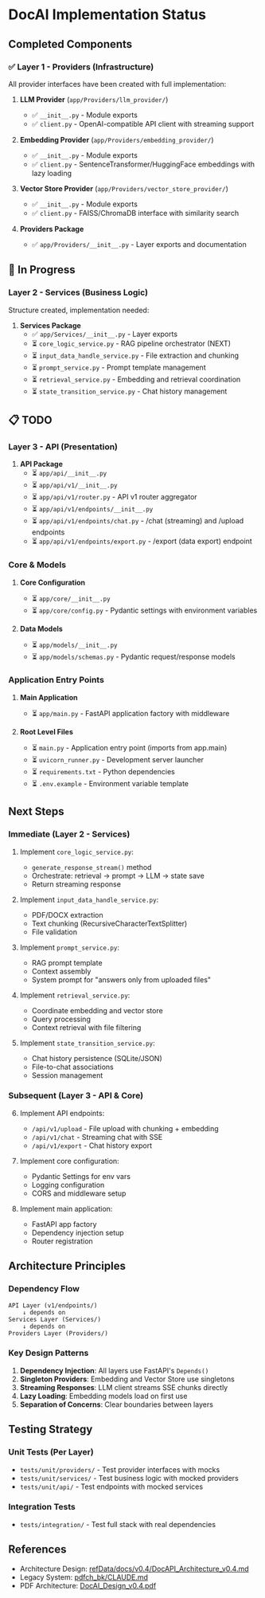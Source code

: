 # DocAI Implementation Status

## Completed Components

### ✅ Layer 1 - Providers (Infrastructure)

All provider interfaces have been created with full implementation:

1. **LLM Provider** (`app/Providers/llm_provider/`)
   - ✅ `__init__.py` - Module exports
   - ✅ `client.py` - OpenAI-compatible API client with streaming support

2. **Embedding Provider** (`app/Providers/embedding_provider/`)
   - ✅ `__init__.py` - Module exports
   - ✅ `client.py` - SentenceTransformer/HuggingFace embeddings with lazy loading

3. **Vector Store Provider** (`app/Providers/vector_store_provider/`)
   - ✅ `__init__.py` - Module exports
   - ✅ `client.py` - FAISS/ChromaDB interface with similarity search

4. **Providers Package**
   - ✅ `app/Providers/__init__.py` - Layer exports and documentation

## 🚧 In Progress

### Layer 2 - Services (Business Logic)

Structure created, implementation needed:

1. **Services Package**
   - ✅ `app/Services/__init__.py` - Layer exports
   - ⏳ `core_logic_service.py` - RAG pipeline orchestrator (NEXT)
   - ⏳ `input_data_handle_service.py` - File extraction and chunking
   - ⏳ `prompt_service.py` - Prompt template management
   - ⏳ `retrieval_service.py` - Embedding and retrieval coordination
   - ⏳ `state_transition_service.py` - Chat history management

## 📋 TODO

### Layer 3 - API (Presentation)

1. **API Package**
   - ⏳ `app/api/__init__.py`
   - ⏳ `app/api/v1/__init__.py`
   - ⏳ `app/api/v1/router.py` - API v1 router aggregator
   - ⏳ `app/api/v1/endpoints/__init__.py`
   - ⏳ `app/api/v1/endpoints/chat.py` - /chat (streaming) and /upload endpoints
   - ⏳ `app/api/v1/endpoints/export.py` - /export (data export) endpoint

### Core & Models

1. **Core Configuration**
   - ⏳ `app/core/__init__.py`
   - ⏳ `app/core/config.py` - Pydantic settings with environment variables

2. **Data Models**
   - ⏳ `app/models/__init__.py`
   - ⏳ `app/models/schemas.py` - Pydantic request/response models

### Application Entry Points

1. **Main Application**
   - ⏳ `app/main.py` - FastAPI application factory with middleware

2. **Root Level Files**
   - ⏳ `main.py` - Application entry point (imports from app.main)
   - ⏳ `uvicorn_runner.py` - Development server launcher
   - ⏳ `requirements.txt` - Python dependencies
   - ⏳ `.env.example` - Environment variable template

## Next Steps

### Immediate (Layer 2 - Services)

1. Implement `core_logic_service.py`:
   - `generate_response_stream()` method
   - Orchestrate: retrieval → prompt → LLM → state save
   - Return streaming response

2. Implement `input_data_handle_service.py`:
   - PDF/DOCX extraction
   - Text chunking (RecursiveCharacterTextSplitter)
   - File validation

3. Implement `prompt_service.py`:
   - RAG prompt template
   - Context assembly
   - System prompt for "answers only from uploaded files"

4. Implement `retrieval_service.py`:
   - Coordinate embedding and vector store
   - Query processing
   - Context retrieval with file filtering

5. Implement `state_transition_service.py`:
   - Chat history persistence (SQLite/JSON)
   - File-to-chat associations
   - Session management

### Subsequent (Layer 3 - API & Core)

6. Implement API endpoints:
   - `/api/v1/upload` - File upload with chunking + embedding
   - `/api/v1/chat` - Streaming chat with SSE
   - `/api/v1/export` - Chat history export

7. Implement core configuration:
   - Pydantic Settings for env vars
   - Logging configuration
   - CORS and middleware setup

8. Implement main application:
   - FastAPI app factory
   - Dependency injection setup
   - Router registration

## Architecture Principles

### Dependency Flow
```
API Layer (v1/endpoints/)
    ↓ depends on
Services Layer (Services/)
    ↓ depends on
Providers Layer (Providers/)
```

### Key Design Patterns

1. **Dependency Injection**: All layers use FastAPI's `Depends()`
2. **Singleton Providers**: Embedding and Vector Store use singletons
3. **Streaming Responses**: LLM client streams SSE chunks directly
4. **Lazy Loading**: Embedding models load on first use
5. **Separation of Concerns**: Clear boundaries between layers

## Testing Strategy

### Unit Tests (Per Layer)
- `tests/unit/providers/` - Test provider interfaces with mocks
- `tests/unit/services/` - Test business logic with mocked providers
- `tests/unit/api/` - Test endpoints with mocked services

### Integration Tests
- `tests/integration/` - Test full stack with real dependencies

## References

- Architecture Design: [refData/docs/v0.4/DocAPI_Architecture_v0.4.md](refData/docs/v0.4/DocAPI_Architecture_v0.4.md)
- Legacy System: [pdfch_bk/CLAUDE.md](pdfch_bk/CLAUDE.md)
- PDF Architecture: [DocAI_Design_v0.4.pdf](DocAI_Design_v0.4.pdf)
